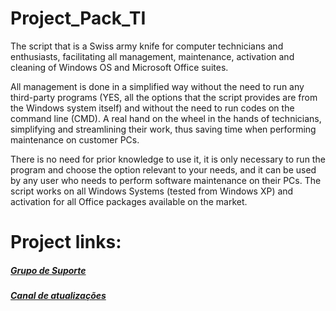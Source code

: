 # Project_Pack_TI


The script that is a Swiss army knife for computer technicians and enthusiasts, facilitating all management, maintenance, activation and cleaning of Windows OS and Microsoft Office suites.

All management is done in a simplified way without the need to run any third-party programs (YES, all the options that the script provides are from the Windows system itself) and without the need to run codes on the command line (CMD). A real hand on the wheel in the hands of technicians, simplifying and streamlining their work, thus saving time when performing maintenance on customer PCs.

There is no need for prior knowledge to use it, it is only necessary to run the program and choose the option relevant to your needs, and it can be used by any user who needs to perform software maintenance on their PCs.
    The script works on all Windows Systems (tested from Windows XP) and activation for all Office packages available on the market.

##
# Project links:
##### <a href="https://t.me/gruposcriptaio">Grupo de Suporte</a>
##### <a href="https://t.me/scriptaio">Canal de atualizações</a>
